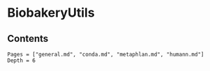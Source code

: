 # BiobakeryUtils

## Contents

```@contents
Pages = ["general.md", "conda.md", "metaphlan.md", "humann.md"]
Depth = 6
```
